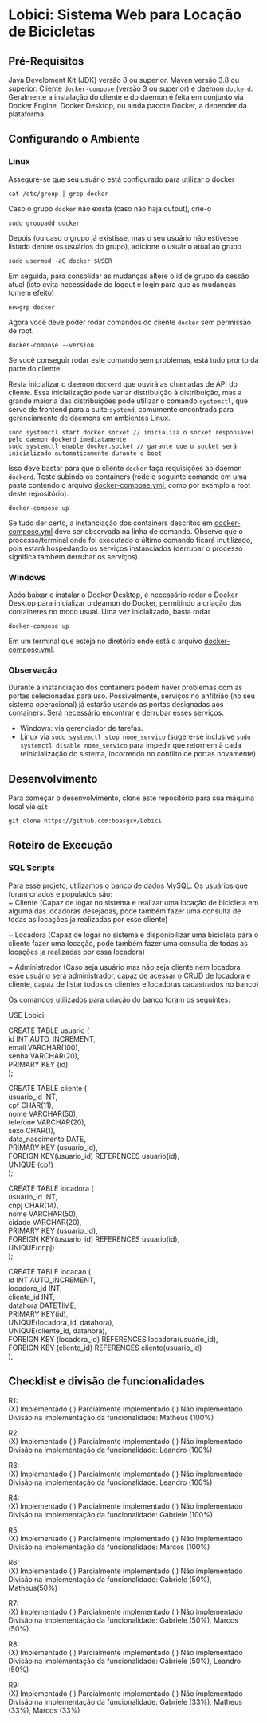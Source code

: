 # Lobici: Sistema Web para Locação de Bicicletas

## Pré-Requisitos
Java Develoment Kit (JDK) versão 8 ou superior.
Maven versão 3.8 ou superior.
Cliente `docker-compose` (versão 3 ou superior) e daemon `dockerd`. Geralmente a instalação do cliente e do daemon é feita em conjunto via Docker Engine, Docker Desktop, ou ainda pacote Docker, a depender da plataforma.

## Configurando o Ambiente

### Linux
Assegure-se que seu usuário está configurado para utilizar o docker

    cat /etc/group | grep docker

Caso o grupo `docker` não exista (caso não haja output), crie-o

    sudo groupadd docker

Depois (ou caso o grupo já existisse, mas o seu usuário não estivesse listado dentre os usuários do grupo), adicione o usuário atual ao grupo

    sudo usermod -aG docker $USER

Em seguida, para consolidar as mudanças altere o id de grupo da sessão atual (isto evita necessidade de logout e login para que as mudanças tomem efeito)

    newgrp docker

Agora você deve poder rodar comandos do cliente `docker` sem permissão de root. 

    docker-compose --version

Se você conseguir rodar este comando sem problemas, está tudo pronto da parte do cliente.

Resta inicializar o daemon `dockerd` que ouvirá as chamadas de API do cliente. Essa inicialização pode variar distribuição à distribuição, mas a grande maioria das distribuições pode utilizar o comando `systemctl`, que serve de frontend para a suite `systemd`, comumente encontrada para gerenciamento de daemons em ambientes Linux.

    sudo systemctl start docker.socket // inicializa o socket responsável pelo daemon dockerd imediatamente
    sudo systemctl enable docker.socket // garante que o socket será inicializado automaticamente durante o boot

Isso deve bastar para que o cliente `docker` faça requisições ao daemon `dockerd`. Teste subindo os containers (rode o seguinte comando em uma pasta contendo o arquivo [docker-compose.yml](docker-compose.yml), como por exemplo a root deste repositório).

    docker-compose up

Se tudo der certo, a instanciação dos containers descritos em [docker-compose.yml](docker-compose.yml) deve ser observada na linha de comando. Observe que o processo/terminal onde foi executado o último comando ficará inutilizado, pois estará hospedando os serviços instanciados (derrubar o processo significa também derrubar os serviços).


### Windows
Após baixar e instalar o Docker Desktop, é necessário rodar o Docker Desktop para inicializar o deamon do Docker, permitindo a criação dos containeres no modo usual. Uma vez inicializado, basta rodar

    docker-compose up

Em um terminal que esteja no diretório onde está o arquivo [docker-compose.yml](docker-compose.yml).

### Observação
Durante a instanciação dos containers podem haver problemas com as portas selecionadas para uso. Possivelmente, serviços no anfitrião (no seu sistema operacional) já estarão usando as portas designadas aos containers. Será necessário encontrar e derrubar esses serviços.

- Windows: via gerenciador de tarefas.
- Linux via `sudo systemctl stop nome_servico` (sugere-se inclusive `sudo systemctl disable nome_servico` para impedir que retornem à cada reinicialização do sistema, incorrendo no conflito de portas novamente).

## Desenvolvimento

Para começar o desenvolvimento, clone este repositório para sua máquina local via `git`

    git clone https://github.com:boasgsv/Lobici

## Roteiro de Execução

### SQL Scripts
Para esse projeto, utilizamos o banco de dados MySQL. Os usuários que foram criados e populados são: <br />
~ Cliente (Capaz de logar no sistema e realizar uma locação de bicicleta em alguma das locadoras desejadas, pode também fazer uma consulta de todas as locações ja realizadas por esse cliente) <br />

~ Locadora (Capaz de logar no sistema e disponibilizar uma bicicleta para o cliente fazer uma locação, pode também fazer uma consulta de todas as locações ja realizadas por essa locadora) <br />

~ Administrador (Caso seja usuário mas não seja cliente nem locadora, esse usuário será administrador, capaz de acessar o CRUD de locadora e cliente, capaz de listar todos os clientes e locadoras cadastrados no banco) <br />

Os comandos utilizados para criação do banco foram os seguintes: <br />

USE Lobici; <br />

CREATE TABLE usuario ( <br />
    id INT AUTO_INCREMENT,<br />
    email VARCHAR(100),<br />
    senha VARCHAR(20),<br />
    PRIMARY KEY (id)<br />
);<br />

CREATE TABLE cliente (<br />
    usuario_id INT,<br />
    cpf CHAR(11),<br />
    nome VARCHAR(50),<br />
    telefone VARCHAR(20),<br />
    sexo CHAR(1),<br />
    data_nascimento DATE,<br />
    PRIMARY KEY (usuario_id),<br />
    FOREIGN KEY(usuario_id) REFERENCES usuario(id),<br />
    UNIQUE (cpf)<br />
);<br />

CREATE TABLE locadora (<br />
    usuario_id INT,<br />
    cnpj CHAR(14),<br />
    nome VARCHAR(50),<br />
    cidade VARCHAR(20),<br />
    PRIMARY KEY (usuario_id),<br />
    FOREIGN KEY(usuario_id) REFERENCES usuario(id),<br />
    UNIQUE(cnpj)<br />
);<br />

CREATE TABLE locacao (<br />
    id INT AUTO_INCREMENT,<br />
    locadora_id INT,<br />
    cliente_id INT,<br />
    datahora DATETIME,<br />
    PRIMARY KEY(id),<br />
    UNIQUE(locadora_id, datahora),<br />
    UNIQUE(cliente_id,  datahora),<br />
    FOREIGN KEY (locadora_id) REFERENCES locadora(usuario_id),<br />
    FOREIGN KEY (cliente_id) REFERENCES cliente(usuario_id)<br />
);<br />

## Checklist e divisão de funcionalidades

R1: <br />
    (X) Implementado ( ) Parcialmente implementado ( ) Não implementado <br />
    Divisão na implementação da funcionalidade: Matheus (100%) <br />

R2: <br />
    (X) Implementado ( ) Parcialmente implementado ( ) Não implementado <br />
    Divisão na implementação da funcionalidade: Leandro (100%) <br />

R3: <br />
    (X) Implementado ( ) Parcialmente implementado ( ) Não implementado <br />
    Divisão na implementação da funcionalidade: Leandro (100%) <br />

R4: <br />
    (X) Implementado ( ) Parcialmente implementado ( ) Não implementado <br />
    Divisão na implementação da funcionalidade: Gabriele (100%) <br />

R5: <br />
    (X) Implementado ( ) Parcialmente implementado ( ) Não implementado <br />
    Divisão na implementação da funcionalidade: Marcos (100%) <br />

R6: <br />
    (X) Implementado ( ) Parcialmente implementado ( ) Não implementado <br />
    Divisão na implementação da funcionalidade: Gabriele (50%), Matheus(50%) <br />

R7: <br />
    (X) Implementado ( ) Parcialmente implementado ( ) Não implementado <br />
    Divisão na implementação da funcionalidade: Gabriele (50%), Marcos (50%) <br />

R8: <br />
    (X) Implementado ( ) Parcialmente implementado ( ) Não implementado <br />
    Divisão na implementação da funcionalidade: Gabriele (50%), Leandro (50%) <br />

R9: <br />
    (X) Implementado ( ) Parcialmente implementado ( ) Não implementado <br />
    Divisão na implementação da funcionalidade: Gabriele (33%), Matheus (33%), Marcos (33%) <br />
